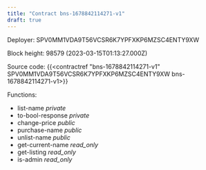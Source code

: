 ```yaml
---
title: "Contract bns-1678842114271-v1"
draft: true
---
```

Deployer: SPV0MM1VDA9T56VCSR6K7YPFXKP6MZSC4ENTY9XW


 



Block height: 98579 (2023-03-15T01:13:27.000Z)

Source code: {{<contractref "bns-1678842114271-v1" SPV0MM1VDA9T56VCSR6K7YPFXKP6MZSC4ENTY9XW bns-1678842114271-v1>}}

Functions:

* list-name _private_
* to-bool-response _private_
* change-price _public_
* purchase-name _public_
* unlist-name _public_
* get-current-name _read_only_
* get-listing _read_only_
* is-admin _read_only_
